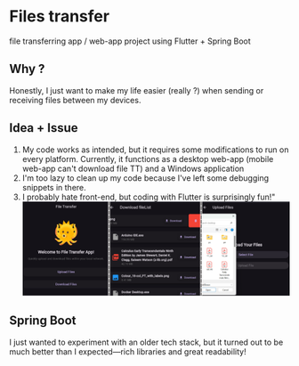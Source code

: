 # Files transfer
file transferring app / web-app project using Flutter + Spring Boot
## Why ?
Honestly, I just want to make my life easier (really ?) when sending or receiving files between my devices.
## Idea + Issue
1. My code works as intended, but it requires some modifications to run on every platform. Currently, it functions as a desktop web-app (mobile web-app can't download file TT) and a Windows application
2. I'm too lazy to clean up my code because I've left some debugging snippets in there.
3. I probably hate front-end, but coding with Flutter is surprisingly fun!"
![Magic from Flutter!!!](gitpic\fipe.png)
## Spring Boot
I just wanted to experiment with an older tech stack, but it turned out to be much better than I expected—rich libraries and great readability!


